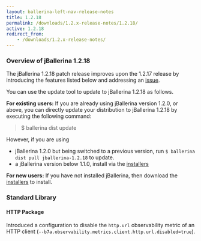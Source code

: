 ```yaml
---
layout: ballerina-left-nav-release-notes
title: 1.2.18
permalink: /downloads/1.2.x-release-notes/1.2.18/
active: 1.2.18
redirect_from:
    - /downloads/1.2.x-release-notes/
---
```


### Overview of jBallerina 1.2.18
The jBallerina 1.2.18 patch release improves upon the 1.2.17 release by introducing the features listed below and addressing an [issue](https://github.com/ballerina-platform/ballerina-standard-library/issues/1751).

You can use the update tool to update to jBallerina 1.2.18 as follows.

**For existing users:**
If you are already using jBallerina version 1.2.0, or above, you can directly update your distribution to jBallerina 1.2.18 by executing the following command:

> $ ballerina dist update

However, if you are using

- jBallerina 1.2.0 but being switched to a previous version, run `$ ballerina dist pull jballerina-1.2.18` to update.
- a jBallerina version below 1.1.0, install via the [installers](https://ballerina.io/downloads/)

**For new users:**
If you have not installed jBallerina, then download the [installers](https://ballerina.io/downloads/) to install.

### Standard Library

#### HTTP Package
Introduced a configuration to disable the `http.url` observability metric of an HTTP client (`--b7a.observability.metrics.client.http.url.disabled=true`).


